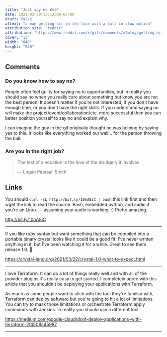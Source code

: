 ```yaml
---
title: "Just say no ⚽😑"
date: 2021-03-30T13:13:00-07:00
draft: false
altext: "a man getting hit in the face with a ball in slow motion"
attribution_site: "reddit"
attribution: "https://www.reddit.com/r/gifs/comments/m2mluy/getting_hit_by_a_ball_in_slow_motion"
cover: "13"
width: "840"
height: "840"
---
```


## Comments

### Do you know how to say no?

People often feel guilty for saying no to opportunities, but in reality you should say no when you really care about something but know you are not the best person.
It doesn't matter if you're not interested, if you don't have enough time, or you don't have the right skills.
If you understand saying no will make the project/event/collaboration/etc. more successful then you can better position yourself to say no and explain why.

I can imagine the guy in the gif originally thought he was helping by saying yes to this.
It looks like everything worked out well... for the person throwing the ball.

### Are you in the right job?

>The test of a vocation is the love of the drudgery it involves.
>
> — Logan Pearsall Smith

## Links

You should `curl -sL http://bit.ly/10hA8iC | bash` this link first and then wget the link to read the source.
Bash, embedded python, and audio if you're on Linux — assuming your audio is working. :)
Pretty amazing.

http://bit.ly/10hA8iC

---

If you like ruby syntax but want something that can be compiled into a portable binary crystal looks like it could be a good fit.
I've never written anything in it, but I've been watching it for a while.
Great to see them release 1.0. 🎉

https://crystal-lang.org/2021/03/22/crystal-1.0-what-to-expect.html

---

I love Terraform.
It can do a lot of things really well and with all of the provider plugins it's really easy to get started.
I completely agree with this article that you shouldn't be deploying your applications with Terraform.

As much as some people want to stick with the tool they're familiar with, Terraform can deploy software but you're going to hit a lot of limitations.
You can try to mask those limitations or orchestrate Terraform apply commands with Jenkins.
In reality you should use a different tool.

https://medium.com/google-cloud/dont-deploy-applications-with-terraform-2f4508a45987

---